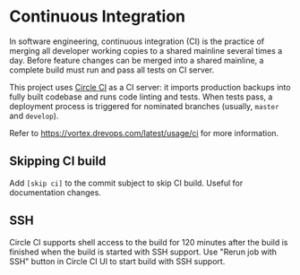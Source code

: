 # Continuous Integration

In software engineering, continuous integration (CI) is the practice of merging
all developer working copies to a shared mainline several times a day.
Before feature changes can be merged into a shared mainline, a complete build
must run and pass all tests on CI server.

This project uses [Circle CI](https://circleci.com/) as a CI server: it imports
production backups into fully built codebase and runs code linting and tests.
When tests pass, a deployment process is triggered for nominated branches
(usually, `master` and `develop`).

Refer to https://vortex.drevops.com/latest/usage/ci for more information.

## Skipping CI build

Add `[skip ci]` to the commit subject to skip CI build. Useful for documentation
changes.

## SSH

Circle CI supports shell access to the build for 120 minutes after the build is
finished when the build is started with SSH support. Use "Rerun job with SSH"
button in Circle CI UI to start build with SSH support.
